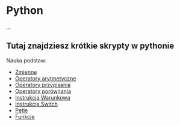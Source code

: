 # Python

...
## Tutaj znajdziesz krótkie skrypty w pythonie
Nauka podstaw:
* [Zmienne](https://github.com/MaksSol07/Python-Coding/tree/main/Zmienne)
* [Operatory arytmetyczne](https://github.com/MaksSol07/Python-Coding/tree/main/Operatory_Arytmetyczne)
* [Operatory przypisania](https://github.com/MaksSol07/Python-Coding/tree/main/Operatory_Przypisania)
* [Operatory porównania](https://github.com/MaksSol07/Python-Coding/tree/main/Operatory_Porownania)
* [Instrukcja Warunkowa](https://github.com/MaksSol07/Python-Coding/tree/main/Instrukcja_Warunkowa)
* [Instrukcja Switch](https://github.com/MaksSol07/Python-Coding/tree/main/Instrukcja_Switch)
* [Pętle](https://github.com/MaksSol07/Python-Coding/tree/main/Petle)
* [Funkcje](https://github.com/MaksSol07/Python-Coding/tree/main/Funkcje)
